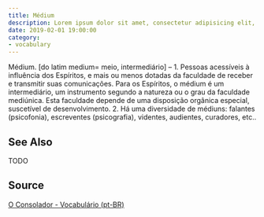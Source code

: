 ```yaml
---
title: Médium
description: Lorem ipsum dolor sit amet, consectetur adipisicing elit, sed do eiusmod tempor incididunt ut labore et dolore magna aliqua.  TODO
date: 2019-02-01 19:00:00
category:
- vocabulary
---
```


Médium. [do latim medium= meio, intermediário] – 1. Pessoas acessíveis à influência dos Espíritos, e mais ou menos dotadas da faculdade de receber e transmitir suas comunicações. Para os Espíritos, o médium é um intermediário, um instrumento segundo a natureza ou o grau da faculdade mediúnica. Esta faculdade depende de uma disposição orgânica especial, suscetível de desenvolvimento. 2. Há uma diversidade de médiuns: falantes (psicofonia), escreventes (psicografia), videntes, audientes, curadores, etc..  

## See Also
TODO

## Source
[O Consolador - Vocabulário (pt-BR)](http://www.oconsolador.com.br/linkfixo/vocabulario/principal.html)
